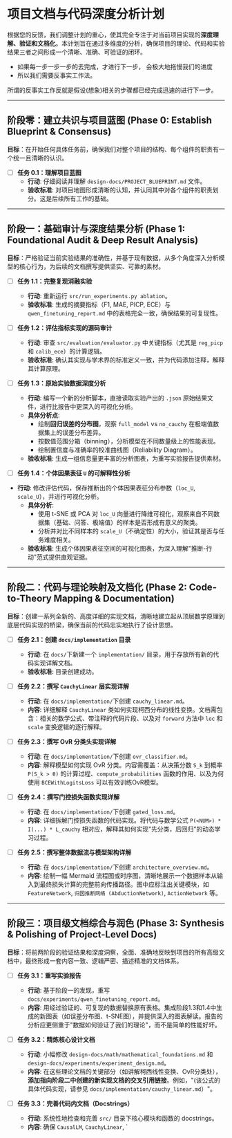 # 项目文档与代码深度分析计划

根据您的反馈，我们调整计划的重心，使其完全专注于对当前项目实现的**深度理解、验证和文档化**。本计划旨在通过多维度的分析，确保项目的理论、代码和实验结果三者之间形成一个清晰、准确、可验证的闭环。


- 如果每一步一步一步的去完成，才进行下一步， 会极大地拖慢我们的进度
- 所以我们需要反事实工作法。


所谓的反事实工作反就是假设(想象)相关的步骤都已经完成迅速的进行下一步。






---

## 阶段零：建立共识与项目蓝图 (Phase 0: Establish Blueprint & Consensus)

**目标**：在开始任何具体任务前，确保我们对整个项目的结构、每个组件的职责有一个统一且清晰的认识。

- [ ] **任务 0.1：理解项目蓝图**
  - **行动**: 仔细阅读并理解 `design-docs/PROJECT_BLUEPRINT.md` 文件。
  - **验收标准**: 对项目地图形成清晰的认知，并认同其中对各个组件的职责划分。这是后续所有工作的基础。

---

## 阶段一：基础审计与深度结果分析 (Phase 1: Foundational Audit & Deep Result Analysis)

**目标**：严格验证当前实验结果的准确性，并基于现有数据，从多个角度深入分析模型的核心行为，为后续的文档撰写提供坚实、可靠的素材。

- [ ] **任务 1.1：完整复现消融实验**

  - **行动**: 重新运行 `src/run_experiments.py ablation`。
  - **验收标准**: 生成的摘要指标（F1, MAE, PICP, ECE）与 `qwen_finetuning_report.md` 中的表格完全一致，确保结果的可复现性。
- [ ] **任务 1.2：评估指标实现的源码审计**

  - **行动**: 审查 `src/evaluation/evaluator.py` 中关键指标（尤其是 `reg_picp` 和 `calib_ece`）的计算逻辑。
  - **验收标准**: 确认其实现与学术界的标准定义一致，并为代码添加注释，解释其计算原理。
- [ ] **任务 1.3：原始实验数据深度分析**

  - **行动**: 编写一个新的分析脚本，直接读取实验产出的 `.json` 原始结果文件，进行比报告中更深入的可视化分析。
  - **具体分析点**:
    - 绘制**回归误差的分布图**，观察 `full_model` vs `no_cauchy` 在极端值数据集上的误差分布差异。
    - 按数值范围分箱（binning），分析模型在不同数量级上的性能表现。
    - 绘制置信度与准确率的校准曲线图（Reliability Diagram）。
  - **验收标准**: 生成一组信息量更丰富的分析图表，为重写实验报告提供素材。
- [ ] **任务 1.4：个体因果表征 `U` 的可解释性分析**

- **行动**: 修改评估代码，保存推断出的个体因果表征分布参数（`loc_U`, `scale_U`），并进行可视化分析。
  - **具体分析**:
    - 使用 t-SNE 或 PCA 对 `loc_U` 向量进行降维可视化，观察来自不同数据集（基础、问答、极端值）的样本是否形成有意义的聚类。
    - 分析并对比不同样本的 `scale_U`（不确定性）的大小，验证其是否与任务难度相关。
  - **验收标准**: 生成个体因果表征空间的可视化图表，为深入理解"推断-行动"范式提供直观证据。

---

## 阶段二：代码与理论映射及文档化 (Phase 2: Code-to-Theory Mapping & Documentation)

**目标**：创建一系列全新的、高度详细的实现文档，清晰地建立起从顶层数学原理到底层代码实现的桥梁，确保当前的代码忠实地执行了设计思想。

- [ ] **任务 2.1：创建 `docs/implementation` 目录**

  - **行动**: 在 `docs/`下新建一个 `implementation/` 目录，用于存放所有新的代码实现详解文档。
  - **验收标准**: 目录创建成功。
- [ ] **任务 2.2：撰写 `CauchyLinear` 层实现详解**

  - **行动**: 在 `docs/implementation/`下创建 `cauchy_linear.md`。
  - **内容**: 详细解释 `CauchyLinear` 类如何实现柯西分布的线性变换。文档需包含：相关的数学公式、带注释的代码片段、以及对 `forward` 方法中 `loc` 和 `scale` 变换逻辑的逐行解释。
- [ ] **任务 2.3：撰写 OvR 分类头实现详解**

  - **行动**: 在 `docs/implementation/`下创建 `ovr_classifier.md`。
  - **内容**: 解释模型如何实现 OvR 分类。内容需覆盖：从决策分数 `S_k` 到概率 `P(S_k > θ)` 的计算过程、`compute_probabilities` 函数的作用、以及为何使用 `BCEWithLogitsLoss` 可以有效训练OvR模型。
- [ ] **任务 2.4：撰写门控损失函数实现详解**

  - **行动**: 在 `docs/implementation/`下创建 `gated_loss.md`。
  - **内容**: 详细拆解门控损失函数的代码实现。将代码与数学公式 `P(<NUM>) * I(...) * L_cauchy` 相对应，解释其如何实现"先分类，后回归"的动态学习过程。
- [ ] **任务 2.5：撰写整体数据流与模型架构详解**

  - **行动**: 在 `docs/implementation/`下创建 `architecture_overview.md`。
  - **内容**: 绘制一幅 Mermaid 流程图或时序图，清晰地展示一个数据样本从输入到最终损失计算的完整前向传播路径。图中应标注出关键模块，如 `FeatureNetwork`, `归因推断网络 (AbductionNetwork)`, `ActionNetwork` 等。

---

## 阶段三：项目级文档综合与润色 (Phase 3: Synthesis & Polishing of Project-Level Docs)

**目标**：将前两阶段的验证结果和深度洞察，全面、准确地反映到项目的所有高级文档中，最终形成一套内容一致、逻辑严密、描述精准的文档体系。

- [ ] **任务 3.1：重写实验报告**

  - **行动**: 基于阶段一的发现，重写 `docs/experiments/qwen_finetuning_report.md`。
  - **内容**: 用经过验证的、可复现的数据替换原有表格。集成阶段1.3和1.4中生成的新图表（如误差分布图、t-SNE图），并提供深入的图表解读。报告的分析应更侧重于"数据如何验证了我们的理论"，而不是简单的性能好坏。
- [ ] **任务 3.2：精炼核心设计文档**

  - **行动**: 小幅修改 `design-docs/math/mathematical_foundations.md` 和 `design-docs/experiments/experiment_design.md`。
  - **内容**: 在这些理论文档的关键部分（如讲解柯西线性变换、OvR分类处），**添加指向阶段二中创建的新实现文档的交叉引用链接**。例如，"(该公式的具体代码实现，请参见 `docs/implementation/cauchy_linear.md`）"。
- [ ] **任务 3.3：完善代码内文档（Docstrings）**

  - **行动**: 系统性地检查和完善 `src/` 目录下核心模块和函数的 docstrings。
  - **内容**: 确保 `CausalLM`, `CauchyLinear`, `
